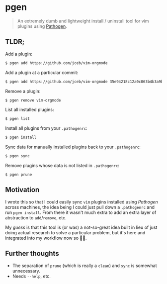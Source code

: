 # pgen

> An extremely dumb and lightweight install / uninstall tool for vim plugins using [Pathogen](https://github.com/tpope/vim-pathogen).

## TLDR;

Add a plugin:

```sh
$ pgen add https://github.com/jceb/vim-orgmode
```

Add a plugin at a particular commit:

```sh
$ pgen add https://github.com/jceb/vim-orgmode 35e94218c12a0c063b4b3a9b48e7867578e1e13c
```

Remove a plugin:

```sh
$ pgen remove vim-orgmode
```

List all installed plugins:

```sh
$ pgen list
```

Install all plugins from your `.pathogenrc`:

```sh
$ pgen install
```

Sync data for manually installed plugins back to your `.pathogenrc`:

```sh
$ pgen sync
```

Remove plugins whose data is not listed in `.pathogenrc`:

```
$ pgen prune
```

## Motivation

I wrote this so that I could easily sync `vim` plugins installed using _Pathogen_ across machines, the idea being I could just pull down a `.pathogenrc` and run `pgen install`. From there it wasn't much extra to add an extra layer of abstraction to `add`/`remove`, etc.

My _guess_ is that this tool is (or was) a not-so-great idea built in lieu of just doing actual research to solve a particular problem, but it's here and integrated into my workflow now so 🤷‍♂️.

## Further thoughts

* The separation of `prune` (which is really a `clean`) and `sync` is somewhat unnecessary.
* Needs `--help`, etc.